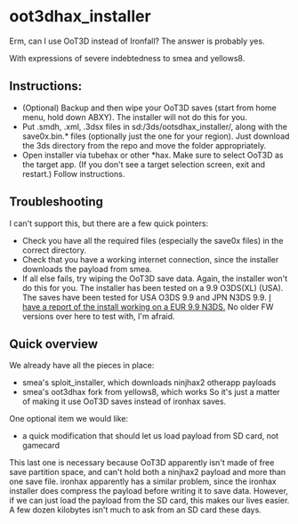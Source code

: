 # oot3dhax_installer
Erm, can I use OoT3D instead of Ironfall? The answer is probably yes.

With expressions of severe indebtedness to smea and yellows8.

## Instructions:
* (Optional) Backup and then wipe your OoT3D saves (start from home menu, hold down ABXY). The installer will not do this for you.
* Put .smdh, .xml, .3dsx files in sd:/3ds/ootsdhax_installer/, along with the save0x.bin.* files (optionally just the one for your region). Just download the 3ds directory from the repo and move the folder appropriately.
* Open installer via tubehax or other *hax. Make sure to select OoT3D as the target app. (If you don't see a target selection screen, exit and restart.) Follow instructions.

## Troubleshooting
I can't support this, but there are a few quick pointers:
* Check you have all the required files (especially the save0x files) in the correct directory.
* Check that you have a working internet connection, since the installer downloads the payload from smea.
* If all else fails, try wiping the OoT3D save data. Again, the installer won't do this for you.
The installer has been tested on a 9.9 O3DS(XL) (USA). The saves have been tested for USA O3DS 9.9 and JPN N3DS 9.9. <a href="https://gbatemp.net/threads/quick-and-dirty-oot3d-port-of-ironhax-installer.396312/#post-5647053">I have a report of the install working on a EUR 9.9 N3DS.</a> No older FW versions over here to test with, I'm afraid.

## Quick overview
We already have all the pieces in place:
* smea's sploit_installer, which downloads ninjhax2 otherapp payloads
* smea's oot3dhax fork from yellows8, which works
So it's just a matter of making it use OoT3D saves instead of ironhax saves.

One optional item we would like:
* a quick modification that should let us load payload from SD card, not gamecard

This last one is necessary because OoT3D apparently isn't made of free save partition space, and can't hold both a ninjhax2 payload and more than one save file. ironhax apparently has a similar problem, since the ironhax installer does compress the payload before writing it to save data. However, if we can just load the payload from the SD card, this makes our lives easier. A few dozen kilobytes isn't much to ask from an SD card these days.

